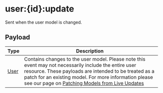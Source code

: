 # user:{id}:update

Sent when the user model is changed.

## Payload
|Type|Description|
|----|-----------|
|[User](/rest/index.html#User)|Contains changes to the user model. Please note this event may not necessarily include the entire user resource. These payloads are intended to be treated as a patch for an existing model. For more information please see our page on [Patching Models from Live Updates](/guides/core/liveupdatesguides/patchingmodelsguide)|

